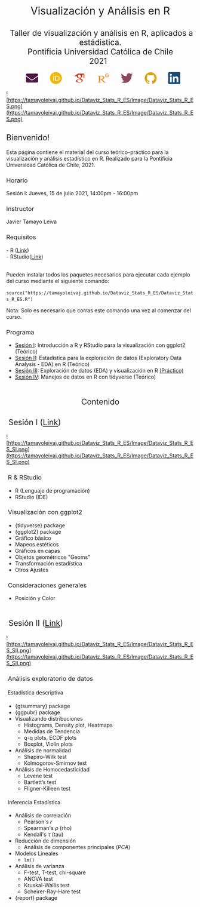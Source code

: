 <h1 style="font-weight:normal" align="center">
&nbsp;Visualización y Análisis en R&nbsp;
</h1>

<h2 style="font-weight:normal" align="center">
&nbsp;Taller de visualización y análisis en R, aplicados a estádistica. <br> Pontificia Universidad Católica de Chile <br> 2021 &nbsp;
</h2>

<div align="center">
&nbsp;&nbsp;&nbsp;
<a href="mailto:j.tamayo.leiva@gmail.com"><img height="32" width="32" src="https://github.com/TamayoLeivaJ/TamayoLeivaJ/blob/main/Image/logo/envelope-solid.svg" /></a> 
&nbsp;&nbsp;&nbsp;&nbsp;&nbsp;&nbsp;
<a href="https://orcid.org/0000-0003-2610-6957"><img height="32" width="32" src="https://github.com/TamayoLeivaJ/TamayoLeivaJ/blob/main/Image/logo/orcid.svg" /></a>
&nbsp;&nbsp;&nbsp;&nbsp;&nbsp;&nbsp; 
<a href="https://scholar.google.com/citations?user=Rr-4cmQwXX4C&hl=es"><img height="32" width="32" src="https://github.com/TamayoLeivaJ/TamayoLeivaJ/blob/main/Image/logo/google-scholar.svg" /></a>
&nbsp;&nbsp;&nbsp;&nbsp;&nbsp;&nbsp; 
<a href="https://www.researchgate.net/profile/Javier-Tamayo"><img height="32" width="32" src="https://github.com/TamayoLeivaJ/TamayoLeivaJ/blob/main/Image/logo/researchgate.svg" /></a>
&nbsp;&nbsp;&nbsp;&nbsp;&nbsp;&nbsp;
<a href="https://twitter.com/TamayoLeiva_J"><img height="32" width="32" src="https://github.com/TamayoLeivaJ/TamayoLeivaJ/blob/main/Image/logo/twitter.svg" /></a> 
&nbsp;&nbsp;&nbsp;&nbsp;&nbsp;&nbsp;
 <a href="https://github.com/TamayoLeivaJ/"><img height="32" width="32" src="https://github.com/TamayoLeivaJ/TamayoLeivaJ/blob/main/Image/logo/github.svg" /></a>
&nbsp;&nbsp;&nbsp;&nbsp;&nbsp;&nbsp;
 <a href="https://www.linkedin.com/in/javier-ignacio-tamayo-leiva-94613267/"><img height="32" width="32" src="https://github.com/TamayoLeivaJ/TamayoLeivaJ/blob/main/Image/logo/linkedin.svg" /></a> 
</div>

![https://tamayoleivaj.github.io/Dataviz_Stats_R_ES/Image/Dataviz_Stats_R_ES.png](https://tamayoleivaj.github.io/Dataviz_Stats_R_ES/Image/Dataviz_Stats_R_ES.png) 

<h2 style="font-weight:normal" align="left">Bienvenido! </h2>
Esta página contiene el material del curso teórico-práctico para la visualización y análisis estadístico en R. Realizado para la Pontificia Universidad Católica de Chile, 2021.<br>     

<h3 style="font-weight:normal" align="left">Horario </h3>
Sesión I: Jueves, 15 de julio 2021, 14:00pm - 16:00pm <br>


<h3 style="font-weight:normal" align="left">Instructor </h3>
Javier Tamayo Leiva <br>

<h3 style="font-weight:normal" align="left">Requisitos </h3>
- R (<a href="https://cran.r-project.org">Link</a>) <br>
- RStudio(<a href="https://www.rstudio.com/products/rstudio/download/">Link</a>) <br><br>

Pueden instalar todos los paquetes necesarios para ejecutar cada ejemplo del curso mediante el siguiente comando:

`source("https://tamayoleivaj.github.io/Dataviz_Stats_R_ES/Dataviz_Stats_R_ES.R")` <br>

Nota: Solo es necesario que corras este comando una vez al comenzar del curso.<br>

<h3 style="font-weight:normal" align="left">Programa </h3>

- [Sesión I](https://tamayoleivaj.github.io/Dataviz_Stats_R_ES/002_Slides/Sesion_001/Sesion_001.html): Introducción a R y RStudio para la visualización con ggplot2 (Teórico) <br>
- [Sesión II](https://tamayoleivaj.github.io/Dataviz_Stats_R_ES/002_Slides/Sesion_001/Sesion_001.html): Estadística para la exploración de datos (Exploratory Data Analysis - EDA) en R (Teórico)<br>
- [Sesión III](https://tamayoleivaj.github.io/Dataviz_Stats_R_ES/002_Slides/Sesion_001/Sesion_001.html): Exploración de datos (EDA) y visualización en R [(Práctico)](https://tamayoleivaj.github.io/Dataviz_Stats_R_ES/002_Slides/Sesion_001/Sesion_001.html)<br>
- [Sesión IV](https://tamayoleivaj.github.io/Dataviz_Stats_R_ES/002_Slides/Sesion_001/Sesion_001.html): Manejos de datos en R con tidyverse (Teórico)<br><br>

<h2 style="font-weight:normal" align="center">Contenido </h2>

<p style="text-align:justify">

<h2 style="font-weight:normal" align="left">
&nbsp;Sesión I (<a href="https://tamayoleivaj.github.io/Dataviz_Stats_R_ES/002_Slides/Sesion_001/Sesion_001.html">Link</a>) &nbsp;
</h2>

![https://tamayoleivaj.github.io/Dataviz_Stats_R_ES/Image/Dataviz_Stats_R_ES_SI.png](https://tamayoleivaj.github.io/Dataviz_Stats_R_ES/Image/Dataviz_Stats_R_ES_SI.png)

<h3 style="font-weight:normal" align="left">
&nbsp;R & RStudio&nbsp;
</h3>

- R (Lenguaje de programación)<br>
- RStudio (IDE)<br>

<h3 style="font-weight:normal" align="left">
&nbsp;Visualización con ggplot2&nbsp;
</h3>

- {tidyverse} package<br>
- {ggplot2} package<br>
- Gráfico básico<br>
- Mapeos estéticos<br>
- Gráficos en capas<br>
- Objetos geométricos "Geoms"<br>
- Transformación estadística<br>
- Otros Ajustes<br>

<h3 style="font-weight:normal" align="left">
&nbsp;Consideraciones generales&nbsp;
</h3>

- Posición y Color<br><br>

<h2 style="font-weight:normal" align="left">
&nbsp;Sesión II (<a href="https://tamayoleivaj.github.io/Dataviz_Stats_R_ES/002_Slides/Sesion_002/Sesion_002.html">Link</a>) &nbsp;
</h2>

![https://tamayoleivaj.github.io/Dataviz_Stats_R_ES/Image/Dataviz_Stats_R_ES_SII.png](https://tamayoleivaj.github.io/Dataviz_Stats_R_ES/Image/Dataviz_Stats_R_ES_SII.png)

<h3 style="font-weight:normal" align="left">
&nbsp;Análisis exploratorio de datos&nbsp;
</h3>

<h4 style="font-weight:normal" align="left">
&nbsp;Estadística descriptiva&nbsp;
</h4>

- {gtsummary} package<br>
- {ggpubr} package<br>
- Visualizando distribuciones<br>
    - Histograms, Density plot, Heatmaps <br>
    - Medidas de Tendencia <br>
    - q-q plots, ECDF plots<br>
    - Boxplot, Violin plots <br>    
- Análisis de normalidad<br>
    - Shapiro–Wilk test <br>
    - Kolmogorov-Smirnov test <br>
- Análisis de Homocedasticidad <br>
    - Levene test <br>
    - Bartlett’s test <br>
    - Fligner-Killeen test <br>

<h4 style="font-weight:normal" align="left">
&nbsp;Inferencia Estadística&nbsp;
</h4>

- Análisis de correlación <br>
    - Pearson's *r* <br>
    - Spearman's *ρ* (rho) <br>
    - Kendall's *τ* (tau) <br>
- Reducción de dimensión <br>
    - Análisis de componentes principales (*PCA*) <br>
- Modelos Lineales <br>
    - `lm()` <br>
- Análisis de varianza <br>
    - F-test, T-test, chi-square <br>
    - ANOVA test <br>
    - Kruskal-Wallis test <br>
    - Scheirer-Ray-Hare test <br>
- {report} package <br>
